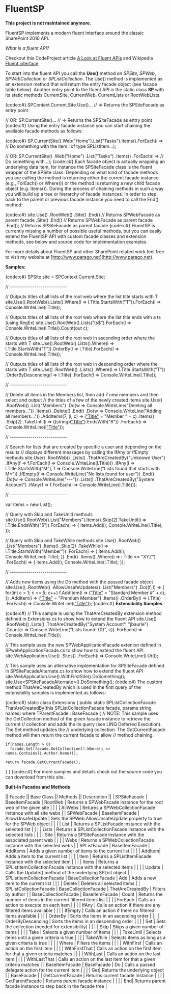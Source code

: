 # FluentSP

**This project is not maintained anymore.**

FluentSP implements a modern fluent interface around the classic SharePoint 2010 API.

_What is a fluent API?_

Checkout this CodeProject article [A Look at Fluent APIs](http://www.codeproject.com/KB/WPF/fluentAPI.aspx) and Wikipedia [Fluent interface](http://en.wikipedia.org/wiki/Fluent_interface)

To start into the fluent API you call the **Use()** method on _SPSite_, _SPWeb_, _SPWebCollection_ or _SPListCollection_. The Use() method is implemented as an extension method that will return the entry facade object (see facade table below). Another entry point to the fluent API is the static class **SP** with its static methods CurrentSite, CurrentWeb, CurrentLists or RootWebLists.

{code:c#}
SPContext.Current.Site.Use()... // => Returns the SPSiteFacade as entry point

// OR:
SP.CurrentSite()...       // => Returns the SPSiteFacade as entry point 
{code:c#}
Using the entry facade instance you can start chaining the available facade methods as follows: 

{code:c#}
SP.CurrentSite().Web("Home").List("Tasks").Items().ForEach(i => // Do something with the item i of type SPListItem...);

// OR:
SP.CurrentSite()
     .Web("Home")
       .List("Tasks")
         .Items()
         .ForEach(i => // Do something with...);
{code:c#}
Each facade object is actually wrapping an underlying data item, for instance the SPSiteFacade class is the fluent wrapper of the SPSite class. Depending on what kind of facade methods you are calling the method is returning either the current facade instance (e.g., ForEach() or Where()) or the method is returning a new child facade object (e.g. Items()). During the process of chaining methods in such a way you will build up a tree or hierarchy of facade instances. In order to step back to the parent or previous facade instance you need to call the End() method:

{code:c#}
site.Use()
       .RootWeb()
         .Site()
       .End()		// Returns SPWebFacade  as parent facade
         .Site()
       .End()		// Returns SPWebFacade  as parent facade
     .End();		// Returns SPSiteFacade as parent facade
{code:c#}
FluentSP is currently missing a number of possible useful methods, but you can easily extend the FluentSP API with custom facade classes and extension methods, see below and source code for implementation examples. 

For more details about FluentSP and other SharePoint related work feel free to visit my website at [http://www.parago.net](http://www.parago.net).

**Samples:**

{code:c#}
SPSite site = SPContext.Current.Site;

// ----------------------------

// Outputs titles of all lists of the root web where the list title starts with T
site.Use().RootWeb().Lists().Where(l => l.Title.StartsWith("T")).ForEach(l => Console.WriteLine(l.Title));

// Outputs titles of all lists of the root web where the list title ends with a ts (using RegEx)
site.Use().RootWeb().Lists("ts$").ForEach(l => Console.WriteLine(l.Title)).Count(out c);

// Outputs titles of all lists of the root web in ascending order where the starts with T
site.Use().RootWeb().Lists().Where(l => l.Title.StartsWith("T")).OrderBy(l => l.Title).ForEach(l => Console.WriteLine(l.Title));

// Outputs titles of all lists of the root web in descending order where the starts with T
site.Use()
    .RootWeb()
      .Lists()
      .Where(l => l.Title.StartsWith("T"))
      .OrderByDescending(l => l.Title)
      .ForEach(l => Console.WriteLine(l.Title));

// ----------------------------

// Delete all items in the Members list, then add 7 new members and then select and output 
// the titles of a few of the newly created items
site.Use()
    .RootWeb()
      .List("Members")
      .Do(w => Console.WriteLine("Deleting all members..."))
       .Items()
       .Delete()
      .End()
      .Do(w => Console.WriteLine("Adding all members..."))
      .AddItems(7, (i, c) => i["Title"](_Title_) = "Member " + c)
       .Items()
       .Skip(2)
       .TakeUntil(i => ((string)i["Title"](_Title_)).EndsWith("6"))
       .ForEach(i => Console.WriteLine(i["Title"](_Title_)));

// ----------------------------

// Search for lists that are created by specific a user and depending on the results
// displays different messages by calling the IfAny or IfEmpty methods
site.Use()
    .RootWeb()
      .Lists()
      .ThatAreCreatedBy("Unknown User")
      .IfAny(f => f.ForEach(l => Console.WriteLine(l.Title)))
      .IfAny(l => l.Title.StartsWith("M"), f => Console.WriteLine("Lists found that starts with M*"))
      .IfEmpty(f => Console.WriteLine("No lists found for user"))
    .End()
    .Do(w => Console.WriteLine("---"))
      .Lists()
      .ThatAreCreatedBy("System Account")
      .IfAny(f => f.ForEach(l => Console.WriteLine(l.Title)));

// ----------------------------

var items = new List<SPListItem>();

// Query with Skip and TakeUnitl methods
site.Use().RootWeb().List("Members").Items().Skip(2).TakeUntil(i => i.Title.EndsWith("5")).ForEach(i => { items.Add(i); Console.WriteLine(i.Title); });

// Query with Skip and TakeWhile methods
site.Use()
    .RootWeb()
      .List("Members")
       .Items()
       .Skip(2)
       .TakeWhile(i => i.Title.StartsWith("Member"))
       .ForEach(i => { items.Add(i); Console.WriteLine(i.Title); })
      .End()
       .Items()
       .Where(i => i.Title == "XYZ")
       .ForEach(i => { items.Add(i); Console.WriteLine(i.Title); });

// ----------------------------

// Adds new items using the Do method with the passed facade object
site.Use()
    .RootWeb()
    .AllowUnsafeUpdates()
      .List("Members")
      .Do((f, l) => {
        for(int c = 1; c <= 5; c++)
          f.AddItem(i => i["Title"](_Title_) = "Standard Member #" + c);
      })
      .AddItem(i => i["Title"](_Title_) = "Premium Member")
       .Items()
        .OrderBy(i => i.Title)
        .ForEach(i => Console.WriteLine(i["Title"](_Title_)));
{code:c#}
**Extensibility Samples**

{code:c#}
// This sample is using the ThatAreCreatedBy extension method defined in Extensions.cs to show how to extend the fluent API
site.Use()
        .RootWeb()
          .Lists()
          .ThatAreCreatedBy("System Account", "jbaurle")
          .Count(c => Console.WriteLine("Lists found: {0}", c))
          .ForEach(l => Console.WriteLine(l.Title));

// This sample uses the new SPWebApplicationFacade extenion defined in SPwebApplicationFacade.cs to show how to extend the fluent API
site.WebApplication.Use()
              .Sites()
              .ForEach(i => Console.WriteLine(i.Url));

// This sample uses an alternative implementation for SPSiteFacade defined in SPSiteFacadeAlternate.cs to show how to extend the fluent API
site.WebApplication.Use().WithFirstSite().DoSomething();
site.Use<SPSiteFacadeAlternate<BaseFacade>>().DoSomething();
{code:c#}
The custom method ThatAreCreatedBy which is used in the first query of the extensibility samples is implemented as follows:

{code:c#}
static class Extensions
{
  public static SPListCollectionFacade<TParentFacade> ThatAreCreatedBy<TParentFacade>(this SPListCollectionFacade<TParentFacade> facade, params string[]() names)
    where TParentFacade : BaseFacade
  {
    // NOTE: This sample uses the GetCollection method of the given facade instance to retrieve the current 
    // collection and adds the its query (see LINQ Deferred Execution). The Set method updates the 
    // underlying collection. The GetCurrentFacade method will then return the current facade to allow 
    // method chaining.

    if(names.Length > 0)
      facade.Set(facade.GetCollection().Where(i => names.Contains(i.Author.Name)));

    return facade.GetCurrentFacade();
  }
}
{code:c#}
For more samples and details check out the source code you can download from this site.

**Built-In Facades and Methods**

|| Facade || Base Class || Methods || Description ||
| SPSiteFacade | BaseItemFacade | RootWeb | Returns a SPWebFacade instance for the root web of the given site |
| | | AllWebs | Returns a SPWebCollectionFacade instance with all site webs |
| SPWebFacade | BaseItemFacade | AllowUnsafeUpdate | Sets the SPWeb.AllowUnsafeUpdate property to true for the SPWeb object |
| | | List | Returns a SPListFacade instance with the selected list |
| | | Lists | Returns a SPListCollectionFacade instance with the selected lists |
| | | Site | Returns a SPSiteFacade instance with the associated parent web |
| | | Webs | Returns a SPWebCollectionFacade instance with the selected webs |
| SPListFacade | BaseItemFacade | AddItems | Adds a given number of items to the current list |
| | | AddItem| Adds a item to the current list |
| | | Item | Returns a SPListItemFacade instance with the selected item |
| | | Items | Returns a SPListItemCollectionFacade instance with the selected items |
| | | Update | Calls the Update() method of the underlying SPList object |
| SPListItemCollectionFacade | BaseCollectionFacade | Add | Adds a new item to the current list |
|  |  | Delete | Deletes all selected items |
| SPListCollectionFacade | BaseCollectionFacade | ThatAreCreatedBy | Filters by author |
| BaseCollectionFacade | BaseItemFacade | Count | Returns the number of items in the current filtered items list |
| | | ForEach | Calls an action to execute on each item |
| | | IfAny | Calls an action if there are any filtered items available |
| | | IfEmpty | Calls an action if there no filtered items available |
| | | OrderBy | Sorts the items in an ascending order |
| | | OrderByDescending | Sorts the items in an descending order |
| | | Set | Sets the collection (needed for extensibility) |
| | | Skip | Skips a given number of items |
| | | Take | Selects a given number of items |
| | | TakeUntil | Selects items until a given criteria is true |
| | | TakeWhile | Selects items as long as a given criteria is true |
| | | Where | Filters the items |
| | | WithFirst | Calls an action on the first item |
| | | WithFirstThat | Calls an action on the first item for that a given criteria matches |
| | | WithLast | Calls an action on the last item |
| | | WithLastThat | Calls an action on the last item for that a given criteria matches |
| BaseItemFacade | BaseFacade | Do | Calls a passed delegate action for the current item |
| | | Get| Returns the underlying object |
| BaseFacade | | GetCurrentFacade | Returns current facade instance |
| | | GetParentFacade | Returns parent facade instance |
| | | End| Returns parent facade instance to step back in the facade tree |
